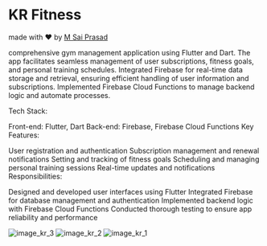 # KR Fitness

made with ❤️ by [M Sai Prasad](https://linkedin.com/in/prasadreddy03)


comprehensive gym management application using Flutter and Dart. The app facilitates seamless management of user subscriptions, fitness goals, and personal training schedules. Integrated Firebase for real-time data storage and retrieval, ensuring efficient handling of user information and subscriptions. Implemented Firebase Cloud Functions to manage backend logic and automate processes.

Tech Stack:

Front-end: Flutter, Dart
Back-end: Firebase, Firebase Cloud Functions
Key Features:

User registration and authentication
Subscription management and renewal notifications
Setting and tracking of fitness goals
Scheduling and managing personal training sessions
Real-time updates and notifications
Responsibilities:

Designed and developed user interfaces using Flutter
Integrated Firebase for database management and authentication
Implemented backend logic with Firebase Cloud Functions
Conducted thorough testing to ensure app reliability and performance

![image_kr_3](https://github.com/user-attachments/assets/e2b53f3d-6cad-40f9-9fda-bd94d5a49d51)
![image_kr_2](https://github.com/user-attachments/assets/a3d40d8b-14a2-46a0-8c4c-1064f9f14756)
![image_kr_1](https://github.com/user-attachments/assets/9013115d-6be5-44d8-9681-33bdc5675dce)

